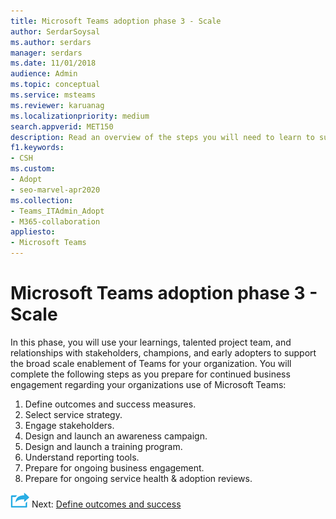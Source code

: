 ```yaml
---
title: Microsoft Teams adoption phase 3 - Scale
author: SerdarSoysal
ms.author: serdars
manager: serdars
ms.date: 11/01/2018
audience: Admin
ms.topic: conceptual
ms.service: msteams
ms.reviewer: karuanag
ms.localizationpriority: medium
search.appverid: MET150
description: Read an overview of the steps you will need to learn to support the broad scale enablement of Teams for your organization.
f1.keywords:
- CSH
ms.custom: 
- Adopt
- seo-marvel-apr2020
ms.collection: 
- Teams_ITAdmin_Adopt
- M365-collaboration
appliesto: 
- Microsoft Teams
---
```


# Microsoft Teams adoption phase 3 - Scale

In this phase, you will use your learnings, talented project team, and relationships with stakeholders, champions, and early adopters to support the broad scale enablement of Teams for your organization. You will complete the following steps as you prepare for continued business engagement regarding your organizations use of Microsoft Teams:

1. Define outcomes and success measures.
2. Select service strategy.
3. Engage stakeholders.
4. Design and launch an awareness campaign.
5. Design and launch a training program.
6. Understand reporting tools.
7. Prepare for ongoing business engagement.
8. Prepare for ongoing service health & adoption reviews.

![An icon representing the next step.](media/teams-adoption-next-icon.png) Next: [Define outcomes and success](teams-adoption-define-outcomes.md)
